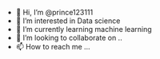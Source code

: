 - 👋 Hi, I’m @prince123111
- 👀 I’m interested in Data science
- 🌱 I’m currently learning machine learning
- 💞️ I’m looking to collaborate on ..
- 📫 How to reach me ...

<!---
prince123111/prince123111 is a ✨ special ✨ repository because its `README.md` (this file) appears on your GitHub profile.
You can click the Preview link to take a look at your changes.
--->
